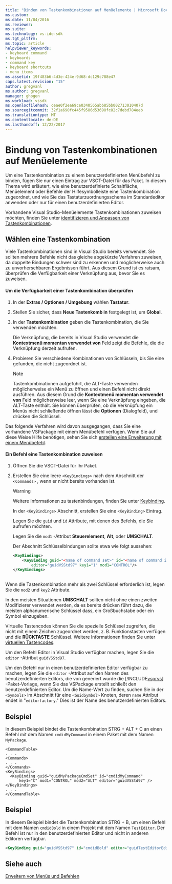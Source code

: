 ```yaml
---
title: "Binden von Tastenkombinationen auf Menüelemente | Microsoft Docs"
ms.custom: 
ms.date: 11/04/2016
ms.reviewer: 
ms.suite: 
ms.technology: vs-ide-sdk
ms.tgt_pltfrm: 
ms.topic: article
helpviewer_keywords:
- keyboard command
- keyboards
- command key
- keyboard shortcuts
- menu items
ms.assetid: 19f483b6-4d3e-424e-9d68-dc129c788e47
caps.latest.revision: "15"
author: gregvanl
ms.author: gregvanl
manager: ghogen
ms.workload: vssdk
ms.openlocfilehash: ceae0f2ea69ce0340565abb85bb002713010407d
ms.sourcegitcommit: 32f1a690fc445f9586d53698fc82c7debd784eeb
ms.translationtype: MT
ms.contentlocale: de-DE
ms.lasthandoff: 12/22/2017
---
```

# <a name="binding-keyboard-shortcuts-to-menu-items"></a>Bindung von Tastenkombinationen auf Menüelemente
Um eine Tastenkombination zu einem benutzerdefinierten Menübefehl zu binden, fügen Sie nur einen Eintrag zur VSCT-Datei für das Paket. In diesem Thema wird erläutert, wie eine benutzerdefinierte Schaltfläche, Menüelement oder Befehle der Hilfesymbolleiste eine Tastenkombination zugeordnet, und wie Sie das Tastaturzuordnungsschema im Standardeditor anwenden oder nur für einen benutzerdefinierten Editor.  
  
 Vorhandene Visual Studio-Menüelemente Tastenkombinationen zuweisen möchten, finden Sie unter [identifizieren und Anpassen von Tastenkombinationen](../ide/identifying-and-customizing-keyboard-shortcuts-in-visual-studio.md).  
  
## <a name="choosing-a-key-combination"></a>Wählen eine Tastenkombination  
 Viele Tastenkombinationen sind in Visual Studio bereits verwendet. Sie sollten mehrere Befehle nicht das gleiche abgekürzte Verfahren zuweisen, da doppelte Bindungen schwer sind zu erkennen und möglicherweise auch zu unvorhersehbaren Ergebnissen führt. Aus diesem Grund ist es ratsam, überprüfen die Verfügbarkeit einer Verknüpfung aus, bevor Sie es zuweisen.  
  
#### <a name="to-verify-the-availability-of-a-keyboard-shortcut"></a>Um die Verfügbarkeit einer Tastenkombination überprüfen  
  
1.  In der **Extras / Optionen / Umgebung** wählen **Tastatur**.  
  
2.  Stellen Sie sicher, dass **Neue Tastenkomb in** festgelegt ist, um **Global**.  
  
3.  In der **Tastenkombination** geben die Tastenkombination, die Sie verwenden möchten.  
  
     Die Verknüpfung, die bereits in Visual Studio verwendet die **Kontextmenü momentan verwendet von** Feld zeigt die Befehle, die die Verknüpfung derzeit aufrufen.  
  
4.  Probieren Sie verschiedene Kombinationen von Schlüsseln, bis Sie eine gefunden, die nicht zugeordnet ist.  
  
    > [!NOTE]
    >  Tastenkombinationen aufgeführt, die ALT-Taste verwenden möglicherweise ein Menü zu öffnen und einen Befehl nicht direkt ausführen. Aus diesem Grund die **Kontextmenü momentan verwendet von** Feld möglicherweise leer, wenn Sie eine Verknüpfung eingeben, die ALT-Taste enthält. Sie können überprüfen, ob die Verknüpfung ein Menüs nicht schließende öffnen lässt die **Optionen** (Dialogfeld), und drücken die Schlüssel.  
  
 Das folgende Verfahren wird davon ausgegangen, dass Sie eine vorhandene VSPackage mit einem Menübefehl verfügen. Wenn Sie auf diese Weise Hilfe benötigen, sehen Sie sich [erstellen eine Erweiterung mit einem Menübefehl](../extensibility/creating-an-extension-with-a-menu-command.md).  
  
#### <a name="to-assign-a-keyboard-shortcut-to-a-command"></a>Ein Befehl eine Tastenkombination zuweisen  
  
1.  Öffnen Sie die VSCT-Datei für Ihr Paket.  
  
2.  Erstellen Sie eine leere `<KeyBindings>` nach dem Abschnitt der `<Commands>` , wenn er nicht bereits vorhanden ist.  
  
    > [!WARNING]
    >  Weitere Informationen zu tastenbindungen, finden Sie unter [Keybinding](../extensibility/keybinding-element.md).  
  
     In der `<KeyBindings>` Abschnitt, erstellen Sie eine `<KeyBinding>` Eintrag.  
  
     Legen Sie die `guid` und `id` Attribute, mit denen des Befehls, die Sie aufrufen möchten.  
  
     Legen Sie die `mod1` -Attribut **Steuerelement**, **Alt**, oder **UMSCHALT**.  
  
     Der Abschnitt Schlüsselbindungen sollte etwa wie folgt aussehen:  
  
    ```xml  
    <KeyBindings>  
        <KeyBinding guid="<name of command set>" id="<name of command id>"  
            editor="guidVSStd97" key1="1" mod1="CONTROL"/>  
    </KeyBindings>  
  
    ```  
  
 Wenn die Tastenkombination mehr als zwei Schlüssel erforderlich ist, legen Sie die `mod2` und `key2` Attribute.  
  
 In den meisten Situationen **UMSCHALT** sollten nicht ohne einen zweiten Modifizierer verwendet werden, da es bereits drücken führt dazu, die meisten alphanumerische Schlüssel dass, ein Großbuchstabe oder ein Symbol einzugeben.  
  
 Virtuelle Tastencodes können Sie die spezielle Schlüssel zugreifen, die nicht mit einem Zeichen zugeordnet werden, z. B. Funktionstasten verfügen und die **RÜCKTASTE** Schlüssel. Weitere Informationen finden Sie unter [virtuellen Tastencodes](http://go.microsoft.com/fwlink/?LinkID=105932).  
  
 Um den Befehl Editor in Visual Studio verfügbar machen, legen Sie die `editor` -Attribut `guidVSStd97`.  
  
 Um den Befehl nur in einen benutzerdefinierten Editor verfügbar zu machen, legen Sie die `editor` -Attribut auf den Namen des benutzerdefinierten Editors, die von generiert wurde die [!INCLUDE[vsprvs](../code-quality/includes/vsprvs_md.md)] -Paket-Vorlage, wenn Sie das VSPackage erstellt schließt den benutzerdefinierten Editor. Um die Name-Wert zu finden, suchen Sie in der `<Symbols>` im Abschnitt für eine `<GuidSymbol>` Knoten, deren `name` Attribut endet in "`editorfactory`." Dies ist der Name des benutzerdefinierten Editors.  
  
## <a name="example"></a>Beispiel  
 In diesem Beispiel bindet die Tastenkombination STRG + ALT + C an einen Befehl mit dem Namen `cmdidMyCommand` in einem Paket mit dem Namen `MyPackage`.  
  
```  
<CommandTable>  
. . .  
<Commands>  
. . .  
</Commands>  
<KeyBindings>  
  <KeyBinding guid="guidMyPackageCmdSet" id="cmdidMyCommand"   
      key1="C" mod1="CONTROL" mod2="ALT" editor="guidVSStd97" />  
</KeyBindings>  
. . .  
</CommandTable>  
```  
  
## <a name="example"></a>Beispiel  
 In diesem Beispiel bindet die Tastenkombination STRG + B, um einen Befehl mit dem Namen `cmdidBold` in einem Projekt mit dem Namen `TestEditor`. Der Befehl ist nur in den benutzerdefinierten Editor und nicht in anderen Editoren verfügbar.  
  
```xml  
<KeyBinding guid="guidVSStd97" id="cmdidBold" editor="guidTestEditorEditorFactory" key1="B" mod1="Control" />  
```  
  
## <a name="see-also"></a>Siehe auch  
 [Erweitern von Menüs und Befehlen](../extensibility/extending-menus-and-commands.md)